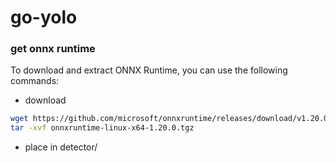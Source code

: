 # go-yolo

### get onnx runtime

To download and extract ONNX Runtime, you can use the following commands:

- download

```bash
wget https://github.com/microsoft/onnxruntime/releases/download/v1.20.0/onnxruntime-linux-x64-1.20.0.tgz
tar -xvf onnxruntime-linux-x64-1.20.0.tgz

```

- place in detector/
